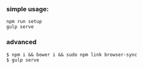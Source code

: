 
### simple usage:
```
npm run setup
gulp serve
```

### advanced
```
$ npm i && bower i && sudo npm link browser-sync
$ gulp serve
```